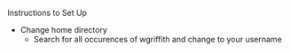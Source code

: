 Instructions to Set Up

- Change home directory
    - Search for all occurences of wgriffith and change to your username
